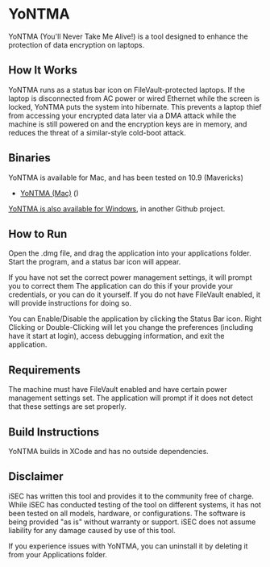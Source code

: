 YoNTMA
======

YoNTMA (You'll Never Take Me Alive!) is a tool designed to enhance the protection of data encryption on laptops.

How It Works
------------

YoNTMA runs as a status bar icon on FileVault-protected laptops. If the laptop is disconnected from AC power or wired Ethernet while the screen is locked, YoNTMA puts the system into hibernate. This prevents a laptop thief from accessing your encrypted data later via a DMA attack while the machine is still powered on and the encryption keys are in memory, and reduces the threat of a similar-style cold-boot attack.

Binaries
--------

YoNTMA is available for Mac, and has been tested on 10.9 (Mavericks)

* [YoNTMA (Mac)]() ()

[YoNTMA is also available for Windows](https://github.com/iSECPartners/yontma), in another Github project.

How to Run
----------
Open the .dmg file, and drag the application into your applications folder. Start the program, and a status bar icon will appear.

If you have not set the correct power management settings, it will prompt you to correct them The application can do this if your provide your credentials, or you can do it yourself. If you do not have FileVault enabled, it will provide instructions for doing so.  

You can Enable/Disable the application by clicking the Status Bar icon. Right Clicking or Double-Clicking will let you change the preferences (including have it start at login), access debugging information, and exit the application.

Requirements
-------------

The machine must have FileVault enabled and have certain power management settings set. The application will prompt if it does not detect that these settings are set properly.

Build Instructions
------------------

YoNTMA builds in XCode and has no outside dependencies. 


Disclaimer
----------
iSEC has written this tool and provides it to the community free of charge. While iSEC has conducted testing of the tool on different systems, it has not been tested on all models, hardware, or configurations. The software is being provided "as is" without warranty or support. iSEC does not assume liability for any damage caused by use of this tool.

If you experience issues with YoNTMA, you can uninstall it by deleting it from your Applications folder. 
